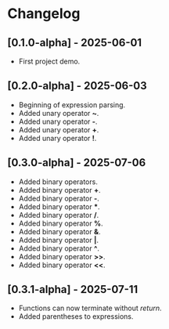 # Changelog

## [0.1.0-alpha] - 2025-06-01
- First project demo.

## [0.2.0-alpha] - 2025-06-03
- Beginning of expression parsing.
- Added unary operator **~**.
- Added unary operator **-**.
- Added unary operator **+**.
- Added unary operator **!**.

## [0.3.0-alpha] - 2025-07-06
- Added binary operators.
- Added binary operator **+**.
- Added binary operator **-**.
- Added binary operator **\***.
- Added binary operator **/**.
- Added binary operator **%**.
- Added binary operator **&**.
- Added binary operator **|**.
- Added binary operator **^**.
- Added binary operator **>>**.
- Added binary operator **<<**.

## [0.3.1-alpha] - 2025-07-11
- Functions can now terminate without _return_.
- Added parentheses to expressions.
